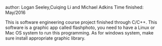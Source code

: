 author: Logan Seeley,Cuiqing Li and Michael Adkins
Time finished: May/2016

This is software engineering course project finished through C/C++. This software is a graphic app called flashphoto, you need to have a Linux or Mac OS system to run this programming. As for windows system, make sure install appropriate graphic library. 
